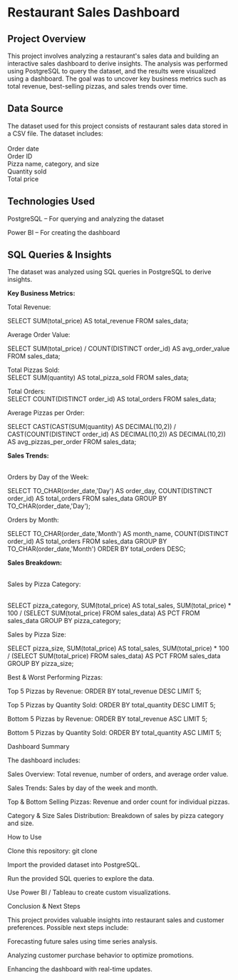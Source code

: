 # Restaurant Sales Dashboard

## Project Overview

This project involves analyzing a restaurant's sales data and building an interactive sales dashboard to derive insights. The analysis was performed using PostgreSQL to query the dataset, and the results were visualized using a dashboard. The goal was to uncover key business metrics such as total revenue, best-selling pizzas, and sales trends over time.

## Data Source

The dataset used for this project consists of restaurant sales data stored in a CSV file. The dataset includes:<br><br>
Order date<br>
Order ID<br>
Pizza name, category, and size<br>
Quantity sold<br>
Total price<br>

## Technologies Used

PostgreSQL – For querying and analyzing the dataset<br>

Power BI – For creating the dashboard<br>


## SQL Queries & Insights

The dataset was analyzed using SQL queries in PostgreSQL to derive insights.<br>

<b>Key Business Metrics:</b><br>

Total Revenue:<br>

SELECT SUM(total_price) AS total_revenue FROM sales_data;<br>

Average Order Value:<br>

SELECT SUM(total_price) / COUNT(DISTINCT order_id) AS avg_order_value FROM sales_data;<br>

Total Pizzas Sold:<br>
SELECT SUM(quantity) AS total_pizza_sold FROM sales_data;<br>

Total Orders:<br>
SELECT COUNT(DISTINCT order_id) AS total_orders FROM sales_data;<br>

Average Pizzas per Order:<br>

SELECT CAST(CAST(SUM(quantity) AS DECIMAL(10,2)) / CAST(COUNT(DISTINCT order_id) AS DECIMAL(10,2)) AS DECIMAL(10,2))
AS avg_pizzas_per_order FROM sales_data;<br>

<b>Sales Trends:</b><br><br>

Orders by Day of the Week:<br>

SELECT TO_CHAR(order_date,'Day') AS order_day, COUNT(DISTINCT order_id) AS total_orders
FROM sales_data GROUP BY TO_CHAR(order_date,'Day');<br>

Orders by Month:<br>

SELECT TO_CHAR(order_date,'Month') AS month_name, COUNT(DISTINCT order_id) AS total_orders
FROM sales_data GROUP BY TO_CHAR(order_date,'Month') ORDER BY total_orders DESC;<br>

<b>Sales Breakdown:</b><br><br>

Sales by Pizza Category:<br><br>

SELECT pizza_category, SUM(total_price) AS total_sales,
SUM(total_price) * 100 / (SELECT SUM(total_price) FROM sales_data) AS PCT
FROM sales_data GROUP BY pizza_category;

Sales by Pizza Size:

SELECT pizza_size, SUM(total_price) AS total_sales,
SUM(total_price) * 100 / (SELECT SUM(total_price) FROM sales_data) AS PCT
FROM sales_data GROUP BY pizza_size;

Best & Worst Performing Pizzas:

Top 5 Pizzas by Revenue: ORDER BY total_revenue DESC LIMIT 5;

Top 5 Pizzas by Quantity Sold: ORDER BY total_quantity DESC LIMIT 5;

Bottom 5 Pizzas by Revenue: ORDER BY total_revenue ASC LIMIT 5;

Bottom 5 Pizzas by Quantity Sold: ORDER BY total_quantity ASC LIMIT 5;

Dashboard Summary

The dashboard includes:

Sales Overview: Total revenue, number of orders, and average order value.

Sales Trends: Sales by day of the week and month.

Top & Bottom Selling Pizzas: Revenue and order count for individual pizzas.

Category & Size Sales Distribution: Breakdown of sales by pizza category and size.

How to Use

Clone this repository: git clone <repo-link>

Import the provided dataset into PostgreSQL.

Run the provided SQL queries to explore the data.

Use Power BI / Tableau to create custom visualizations.

Conclusion & Next Steps

This project provides valuable insights into restaurant sales and customer preferences. Possible next steps include:

Forecasting future sales using time series analysis.

Analyzing customer purchase behavior to optimize promotions.

Enhancing the dashboard with real-time updates.
